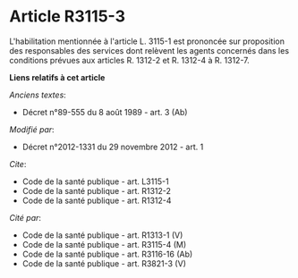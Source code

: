 # Article R3115-3

L'habilitation mentionnée à l'article L. 3115-1 est prononcée sur proposition des responsables des services dont relèvent les
agents concernés dans les conditions prévues aux articles R. 1312-2 et R. 1312-4 à R. 1312-7.

**Liens relatifs à cet article**

_Anciens textes_:

  - Décret n°89-555 du 8 août 1989 - art. 3 (Ab)

_Modifié par_:

  - Décret n°2012-1331 du 29 novembre 2012 - art. 1

_Cite_:

  - Code de la santé publique - art. L3115-1
  - Code de la santé publique - art. R1312-2
  - Code de la santé publique - art. R1312-4

_Cité par_:

  - Code de la santé publique - art. R1313-1 (V)
  - Code de la santé publique - art. R3115-4 (M)
  - Code de la santé publique - art. R3116-16 (Ab)
  - Code de la santé publique - art. R3821-3 (V)
